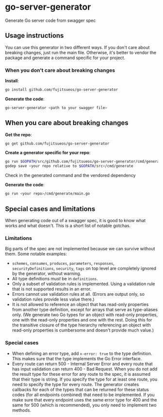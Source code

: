 # go-server-generator
Generate Go server code from swagger spec

## Usage instructions

You can use this generator in two different ways. If you don't care about breaking changes, just run the main file. Otherwise, it's better to vendor the package and generate a command specific for your project.

### When you don't care about breaking changes

**Install**:

```sh
go install github.com/fujitsueos/go-server-generator
```

**Generate the code**:

```sh
go-server-generator <path to your swagger file>
```

## When you care about breaking changes

**Get the repo**:

```sh
go get github.com/fujitsueos/go-server-generator
```

**Create a generator specific for your repo**:

```sh
go run $GOPATH/src/github.com/fujitsueos/go-server-generator/cmd/generate/main.go <path to your swagger file>
godep save <your repo relative to $GOPATH/src>/cmd/generate
```

Check in the generated command and the vendored dependency

**Generate the code**:

```sh
go run <your repo>/cmd/generate/main.go
```

## Special cases and limitations

When generating code out of a swagger spec, it is good to know what works and what doesn't. This is a short list of notable gotchas.

### Limitations

Big parts of the spec are not implemented because we can survive without them. Some notable examples:

- `schemes`, `consumes`, `produces`, `parameters`, `responses`, `securityDefinitions`, `security`, `tags` on top level are completely ignored by the generator, without warning.
- All type definitions *must* be in `definitions`.
- Only a subset of validation rules is implemented. Using a validation rule that is not supported results in an error.
- Errors cannot use validation rules at all. (Errors are output only, so validation rules provide less value there.)
- It is not allowed to reference an object that has read-only properties from another type definition, except for arrays that serve as type-aliases only. (We generate two Go types for an object with read-only properties, one with the read-only properties and one with the rest. Doing this for the transitive closure of the type hierarchy referencing an object with read-only properties is cumbersome and doesn't provide much value.)

### Special cases

- When defining an error type, add `x-error: true` to the type definition. This makes sure that the type implements the Go Error interface.
- Every route can return 500 - Internal Server Error and every route that has input validation can return 400 - Bad Request. When you do not add the result type for these error for any route to the spec, it is assumed that their type is string. If you specify the type for at least one route, you need to specify the type for every route. The generator creates callbacks for each of the types that can be returned for these status codes (for all endpoints combined) that need to be implemented. If you make sure that every endpoint uses the same error type for 400 and the same for 500 (which is recommended), you only need to implement two methods.

